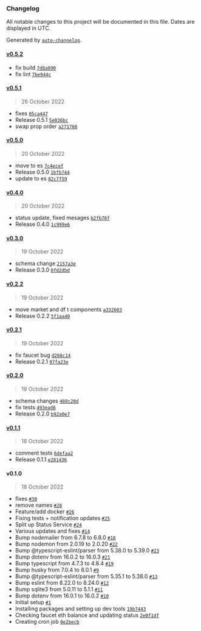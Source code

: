 ### Changelog

All notable changes to this project will be documented in this file. Dates are displayed in UTC.

Generated by [`auto-changelog`](https://github.com/CookPete/auto-changelog).

#### [v0.5.2](https://github.com/oceanprotocol/status-monitoring-service/compare/v0.5.1...v0.5.2)

- fix build [`7d8a090`](https://github.com/oceanprotocol/status-monitoring-service/commit/7d8a090a366bea606b8aeecb50d8e2ba3fd74a62)
- fix lint [`7be944c`](https://github.com/oceanprotocol/status-monitoring-service/commit/7be944cbc7ba32bd6e0c3104958880df4a0297b4)

#### [v0.5.1](https://github.com/oceanprotocol/status-monitoring-service/compare/v0.5.0...v0.5.1)

> 26 October 2022

- fixes [`05ca447`](https://github.com/oceanprotocol/status-monitoring-service/commit/05ca447ffcffb21824c7363057a5e2166c129ba8)
- Release 0.5.1 [`5e036bc`](https://github.com/oceanprotocol/status-monitoring-service/commit/5e036bcc5ad130a335b7e01c44995ff5dabff2a1)
- swap prop order [`a271760`](https://github.com/oceanprotocol/status-monitoring-service/commit/a271760ed0a457362700dcf620de814e3aa5aeb3)

#### [v0.5.0](https://github.com/oceanprotocol/status-monitoring-service/compare/v0.4.0...v0.5.0)

> 20 October 2022

- move to es [`7c4ecef`](https://github.com/oceanprotocol/status-monitoring-service/commit/7c4ecef3ff6bef22296e8c95e1a0cced8df8ea36)
- Release 0.5.0 [`1bfb744`](https://github.com/oceanprotocol/status-monitoring-service/commit/1bfb74433ca5ad0c2a1d88f711d40fceff216cca)
- update to es [`82c7f59`](https://github.com/oceanprotocol/status-monitoring-service/commit/82c7f593bfae563c385b598cbb8e59d0e68edbaf)

#### [v0.4.0](https://github.com/oceanprotocol/status-monitoring-service/compare/v0.3.0...v0.4.0)

> 20 October 2022

- status update, fixed mesages [`b2fb76f`](https://github.com/oceanprotocol/status-monitoring-service/commit/b2fb76f8e3f00f8a9dde96e699e45e42355c2155)
- Release 0.4.0 [`1c999e6`](https://github.com/oceanprotocol/status-monitoring-service/commit/1c999e632bbbf284d03b764bcf2cb17fd285da05)

#### [v0.3.0](https://github.com/oceanprotocol/status-monitoring-service/compare/v0.2.2...v0.3.0)

> 19 October 2022

- schema change [`2157a3e`](https://github.com/oceanprotocol/status-monitoring-service/commit/2157a3e5f9eed17d9854c235bfc11afb3f935768)
- Release 0.3.0 [`0fd2dbd`](https://github.com/oceanprotocol/status-monitoring-service/commit/0fd2dbdbf20d9bd0eb33c2cd39dfcc8a7fe0eb80)

#### [v0.2.2](https://github.com/oceanprotocol/status-monitoring-service/compare/v0.2.1...v0.2.2)

> 19 October 2022

- move market and df t components [`a332603`](https://github.com/oceanprotocol/status-monitoring-service/commit/a332603d8853966287b2a19936d5707264d3bbd5)
- Release 0.2.2 [`5f1aa40`](https://github.com/oceanprotocol/status-monitoring-service/commit/5f1aa405a4b34741219530649d2ec81c82bc51a3)

#### [v0.2.1](https://github.com/oceanprotocol/status-monitoring-service/compare/v0.2.0...v0.2.1)

> 19 October 2022

- fix faucet bug [`d268c14`](https://github.com/oceanprotocol/status-monitoring-service/commit/d268c14683f5b3596e0e3d4f90e2c107db05dcad)
- Release 0.2.1 [`97fa23e`](https://github.com/oceanprotocol/status-monitoring-service/commit/97fa23e3ca86504f885a2c3cb323b1aa7329ae59)

#### [v0.2.0](https://github.com/oceanprotocol/status-monitoring-service/compare/v0.1.1...v0.2.0)

> 19 October 2022

- schema changes [`488c20d`](https://github.com/oceanprotocol/status-monitoring-service/commit/488c20d96b8e4c82c2edb5f11a85bde224d5bf0c)
- fix tests [`493ead6`](https://github.com/oceanprotocol/status-monitoring-service/commit/493ead69b8f4a27d03d61f20d57988927e350333)
- Release 0.2.0 [`b92a0e7`](https://github.com/oceanprotocol/status-monitoring-service/commit/b92a0e7210ac5addf67b36692a80c2ed9a05346b)

#### [v0.1.1](https://github.com/oceanprotocol/status-monitoring-service/compare/v0.1.0...v0.1.1)

> 18 October 2022

- comment tests [`6defaa2`](https://github.com/oceanprotocol/status-monitoring-service/commit/6defaa2a6c7ce491dbdcebe4f83b9706dda67c2c)
- Release 0.1.1 [`e281436`](https://github.com/oceanprotocol/status-monitoring-service/commit/e281436b106b5a3866219d90c1e96825b94dbe2e)

#### v0.1.0

> 18 October 2022

- fixes [`#30`](https://github.com/oceanprotocol/status-monitoring-service/pull/30)
- remove names [`#28`](https://github.com/oceanprotocol/status-monitoring-service/pull/28)
- Feature/add docker [`#26`](https://github.com/oceanprotocol/status-monitoring-service/pull/26)
- Fixing tests + notification updates [`#25`](https://github.com/oceanprotocol/status-monitoring-service/pull/25)
- Split up Status Service [`#24`](https://github.com/oceanprotocol/status-monitoring-service/pull/24)
- Various updates and fixes [`#14`](https://github.com/oceanprotocol/status-monitoring-service/pull/14)
- Bump nodemailer from 6.7.8 to 6.8.0 [`#18`](https://github.com/oceanprotocol/status-monitoring-service/pull/18)
- Bump nodemon from 2.0.19 to 2.0.20 [`#22`](https://github.com/oceanprotocol/status-monitoring-service/pull/22)
- Bump @typescript-eslint/parser from 5.38.0 to 5.39.0 [`#23`](https://github.com/oceanprotocol/status-monitoring-service/pull/23)
- Bump dotenv from 16.0.2 to 16.0.3 [`#21`](https://github.com/oceanprotocol/status-monitoring-service/pull/21)
- Bump typescript from 4.7.3 to 4.8.4 [`#19`](https://github.com/oceanprotocol/status-monitoring-service/pull/19)
- Bump husky from 7.0.4 to 8.0.1 [`#9`](https://github.com/oceanprotocol/status-monitoring-service/pull/9)
- Bump @typescript-eslint/parser from 5.35.1 to 5.38.0 [`#13`](https://github.com/oceanprotocol/status-monitoring-service/pull/13)
- Bump eslint from 8.22.0 to 8.24.0 [`#12`](https://github.com/oceanprotocol/status-monitoring-service/pull/12)
- Bump sqlite3 from 5.0.11 to 5.1.1 [`#11`](https://github.com/oceanprotocol/status-monitoring-service/pull/11)
- Bump dotenv from 16.0.1 to 16.0.2 [`#10`](https://github.com/oceanprotocol/status-monitoring-service/pull/10)
- Initial setup [`#1`](https://github.com/oceanprotocol/status-monitoring-service/pull/1)
- Installing packages and setting up dev tools [`19b7443`](https://github.com/oceanprotocol/status-monitoring-service/commit/19b7443a1842250bc63a164d4151ba44760779d0)
- Checking faucet eth balance and updating status [`2e0f1df`](https://github.com/oceanprotocol/status-monitoring-service/commit/2e0f1df05f996f03c5814c8532be1f23f3ef87e8)
- Creating cron job [`0e2becb`](https://github.com/oceanprotocol/status-monitoring-service/commit/0e2becba2759c0f1568a045c6e41bd6e398f0d71)
